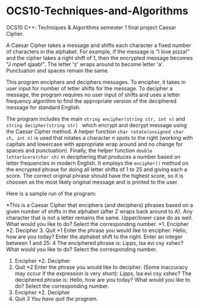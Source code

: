 # OCS10-Techniques-and-Algorithms
OCS10 C++: Techniques &amp; Algorithms semester 1 final project Caesar Cipher. 

A Caesar Cipher takes a message and shifts each character a fixed number of characters in the alphabet. For example, if the message is "I love pizza!" and the cipher takes a right shift of 1, then the encrypted message becomes "J mpwf qjaab!". The letter 'z' wraps around to become letter 'a'. Punctuation and spaces remain the same. 

This program enciphers and deciphers messages. To encipher, it takes in user input for number of letter shifts for the message. To decipher a message, the program requires no user input of shifts and uses a letter frequency algorithm to find the appropriate version of the deciphered message for standard English.

The program includes the main `string encipher(string str, int n)` and `string decipher(string str) ` which encrypt and decrypt message using the Caesar Cipher method. A helper function `char rotate(unsigned char ch, int n)` is used that rotates a character n spots to the right (working with capitals and lowercase with appropriate wrap around and no change for spaces and punctuation). Finally, the helper function `double letterScore(char ch)` in deciphering that produces a number based on letter frequencies in modern English. It employs the `encipher()` method on the encrypted phrase for doing all letter shifts of 1 to 25 and giving each a score. The correct original phrase should have the highest score, so it is choosen as the most likely original message and is printed to the user.

Here is a sample run of the program:

*This is a Caesar Cipher that enciphers (and deciphers) phrases based on a given number of shifts in the alphabet
(after Z wraps back around to A). Any character that is not a letter remains the same. Upper/lower case do as well.
What would you like to do? Select the corresponding number.
*1. Encipher
*2. Decipher
3. Quit
*1
Enter the phrase you would like to encipher:
Hello, how are you today?
Enter the alphabet shift to the right. Enter an integer between 1 and 25:
4
The enciphered phrase is: Lipps, lsa evi csy xshec?
What would you like to do? Select the corresponding number.
1. Encipher
*2. Decipher
3. Quit
*2
Enter the phrase you would like to decipher. (Some inaccuracy may occur if the expression is very short):
Lipps, lsa evi csy xshec?
The deciphered phrase is: Hello, how are you today?
What would you like to do? Select the corresponding number.
1. Encipher
*2. Decipher
3. Quit
*3
You have quit the program.*

